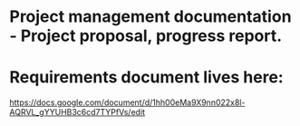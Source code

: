 # Project management documentation - Project proposal, progress report.

# Requirements document lives here:
https://docs.google.com/document/d/1hh00eMa9X9nn022x8l-AQRVL_gYYUHB3c6cd7TYPfVs/edit
